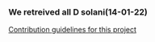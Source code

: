 ### We retreived all D solani(14-01-22)
[Contribution guidelines for this project](docs/CONTRIBUTING.md)
